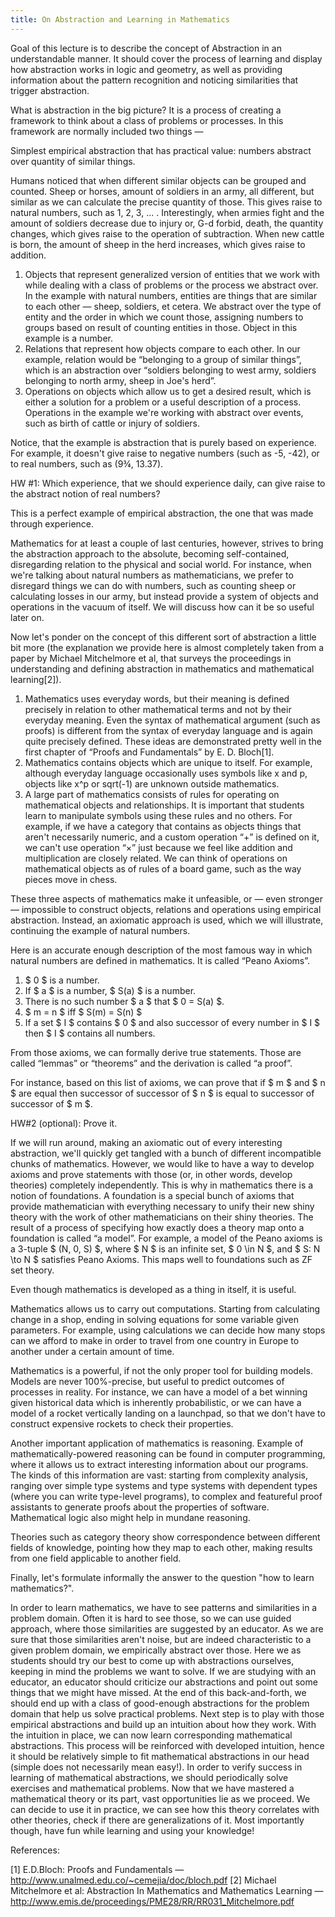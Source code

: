 ```yaml
---
title: On Abstraction and Learning in Mathematics
---
```


Goal of this lecture is to describe the concept of Abstraction in an
understandable manner. It should cover the process of learning and
display how abstraction works in logic and geometry, as well as
providing information about the pattern recognition and noticing
similarities that trigger abstraction.

What is abstraction in the big picture? It is a process of
creating a framework to think about a class of problems or
processes. In this framework are normally included two things —

Simplest empirical abstraction that has practical value: numbers
abstract over quantity of similar things.

Humans noticed that when different similar objects can be grouped and
counted. Sheep or horses, amount of soldiers in an army, all different,
but similar as we can calculate the precise quantity of those. This
gives raise to natural numbers, such as 1, 2, 3, ... . Interestingly,
when armies fight and the amount of soldiers decrease due to injury
or, G-d forbid, death, the quantity changes, which gives raise to the
operation of subtraction. When new cattle is born, the amount of sheep
in the herd increases, which gives raise to addition.

 1. Objects that represent generalized version of entities that we
    work with while dealing with a class of problems or the process we
    abstract over. In the example with natural numbers, entities are
    things that are similar to each other — sheep, soldiers, et
    cetera. We abstract over the type of entity and the order in which
    we count those, assigning numbers to groups based on result of
    counting entities in those. Object in this example is a number.
 2. Relations that represent how objects compare to each other. In our
    example, relation would be “belonging to a group of similar things”,
    which is an abstraction over “soldiers belonging to west army,
    soldiers belonging to north army, sheep in Joe's herd”.
 3. Operations on objects which allow us to get a desired
    result, which is either a solution for a problem or a useful
    description of a process. Operations in the example we're working
    with abstract over events, such as birth of cattle or injury of
    soldiers.

Notice, that the example is abstraction that is purely based on
experience. For example, it doesn't give raise to negative numbers
(such as -5, -42), or to real numbers, such as (9¾, 13.37).

HW #1: Which experience, that we should experience daily, can
give raise to the abstract notion of real numbers?

This is a perfect example of empirical abstraction, the one that was
made through experience.

Mathematics for at least a couple of last centuries, however, strives
to bring the abstraction approach to the absolute, becoming
self-contained, disregarding relation to the physical and social
world. For instance, when we're talking about natural numbers as
mathematicians, we prefer to disregard things we can do with numbers,
such as counting sheep or calculating losses in our army, but instead
provide a system of objects and operations in the vacuum of itself. We
will discuss how can it be so useful later on.

Now let's ponder on the concept of this different sort of abstraction
a little bit more (the explanation we provide here is almost
completely taken from a paper by Michael Mitchelmore et al, that
surveys the proceedings in understanding and defining abstraction in
mathematics and mathematical learning[2]).

 1. Mathematics uses everyday words, but their meaning is defined
    precisely in relation to other mathematical terms and not by their
    everyday meaning. Even the syntax of mathematical argument (such
    as proofs) is different from the syntax of everyday language and
    is again quite precisely defined. These ideas are demonstrated
    pretty well in the first chapter of “Proofs and Fundamentals” by
    E. D. Bloch[1].
 2. Mathematics contains objects which are unique to itself. For example,
    although everyday language occasionally uses symbols like x and p,
    objects like x^p or sqrt(-1) are unknown outside mathematics.
 3. A large part of mathematics consists of rules for operating on 
    mathematical objects and relationships. It is important that
    students learn to manipulate symbols using these rules and no
    others. For example, if we have a category that contains as
    objects things that aren't necessarily numeric, and a custom
    operation “+” is defined on it, we can't use operation “×” just
    because we feel like addition and multiplication are closely
    related. We can think of operations on mathematical objects as of
    rules of a board game, such as the way pieces move in chess.

These three aspects of mathematics make it unfeasible, or — even
stronger — impossible to construct objects, relations and operations
using empirical abstraction. Instead, an axiomatic approach is used,
which we will illustrate, continuing the example of natural numbers.

Here is an accurate enough description of the most famous way in which
natural numbers are defined in mathematics. It is called “Peano Axioms”.

 1. $ 0 $ is a number.
 2. If $ a $ is a number, $ S(a) $ is a number.
 3. There is no such number $ a $ that $ 0 = S(a) $.
 4. $ m = n $ iff $ S(m) = S(n) $
 5. If a set $ I $ contains $ 0 $ and also successor of every number
    in $ I $ then $ I $ contains all numbers.

From those axioms, we can formally derive true statements. Those are
called “lemmas” or “theorems” and the derivation is called “a proof”.

For instance, based on this list of axioms, we can prove that if $ m $
and $ n $ are equal then successor of successor of $ n $ is equal to
successor of successor of $ m $.

HW#2 (optional): Prove it.

If we will run around, making an axiomatic out of every interesting
abstraction, we'll quickly get tangled with a bunch of different
incompatible chunks of mathematics. However, we would like to have a
way to develop axioms and prove statements with those (or, in other
words, develop theories) completely independently. This is why in
mathematics there is a notion of foundations. A foundation is a
special bunch of axioms that provide mathematician with everything
necessary to unify their new shiny theory with the work of other
mathematicians on their shiny theories. The result of a process of
specifying how exactly does a theory map onto a foundation is called
“a model”. For example, a model of the Peano axioms is a 3-tuple
$ (N, 0, S) $, where $ N $ is an infinite set, $ 0 \\in N $, and
$ S: N \\to N $ satisfies Peano Axioms. This maps well to foundations
such as ZF set theory.

Even though mathematics is developed as a thing in itself, it is
useful.

Mathematics allows us to carry out computations. Starting from
calculating change in a shop, ending in solving equations for some
variable given parameters. For example, using calculations we can
decide how many stops can we afford to make in order to travel from
one country in Europe to another under a certain amount of time.

Mathematics is a powerful, if not the only proper tool for building
models.  Models are never 100%-precise, but useful to predict outcomes
of processes in reality. For instance, we can have a model of a bet
winning given historical data which is inherently probabilistic, or we
can have a model of a rocket vertically landing on a launchpad, so that
we don't have to construct expensive rockets to check their properties.

Another important application of mathematics is reasoning. Example of
mathematically-powered reasoning can be found in computer programming,
where it allows us to extract interesting information about our
programs. The kinds of this information are vast: starting from
complexity analysis, ranging over simple type systems and type systems
with dependent types (where you can write type-level programs), to
complex and featureful proof assistants to generate proofs about the
properties of software. Mathematical logic also might help in mundane
reasoning.

Theories such as category theory show correspondence between different
fields of knowledge, pointing how they map to each other, making
results from one field applicable to another field.

Finally, let's formulate informally the answer to the question "how to
learn mathematics?".

In order to learn mathematics, we have to see patterns and
similarities in a problem domain. Often it is hard to see those, so we
can use guided approach, where those similarities are suggested by an
educator. As we are sure that those similarities aren't noise, but are
indeed characteristic to a given problem domain, we empirically
abstract over those. Here we as students should try our best to come
up with abstractions ourselves, keeping in mind the problems we want
to solve. If we are studying with an educator, an educator should
criticize our abstractions and point out some things that we might
have missed. At the end of this back-and-forth, we should end up with
a class of good-enough abstractions for the problem domain that help
us solve practical problems. Next step is to play with those empirical
abstractions and build up an intuition about how they work. With the
intuition in place, we can now learn corresponding mathematical
abstractions. This process will be reinforced with developed
intuition, hence it should be relatively simple to fit mathematical
abstractions in our head (simple does not necessarily mean easy!). In
order to verify success in learning of mathematical abstractions, we
should periodically solve exercises and mathematical problems. Now
that we have mastered a mathematical theory or its part, vast
opportunities lie as we proceed. We can decide to use it in practice,
we can see how this theory correlates with other theories, check if
there are generalizations of it. Most importantly though, have fun
while learning and using your knowledge!

References:

[1] E.D.Bloch: Proofs and Fundamentals — http://www.unalmed.edu.co/~cemejia/doc/bloch.pdf
[2] Michael Mitchelmore et al: Abstraction In Mathematics and Mathematics Learning — http://www.emis.de/proceedings/PME28/RR/RR031_Mitchelmore.pdf
